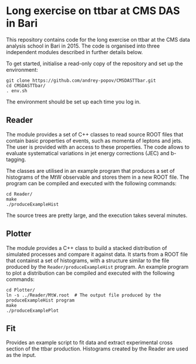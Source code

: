 # Long exercise on ttbar at CMS DAS in Bari

This repository contains code for the long exercise on ttbar at the CMS data analysis school in Bari in 2015. The code is organised into three independent modules described in further details below.

To get started, initialise a read-only copy of the repository and set up the environment:
```
git clone https://github.com/andrey-popov/CMSDASTTbar.git
cd CMSDASTTbar/
. env.sh
```
The environment should be set up each time you log in.


## Reader

The module provides a set of C++ classes to read source ROOT files that contain basic properties of events, such as momenta of leptons and jets. The user is provided with an access to these properties. The code allows to evaluate systematical variations in jet energy corrections (JEC) and b-tagging.

The classes are utilised in an example program that produces a set of histograms of the MtW observable and stores them in a new ROOT file. The program can be compiled and executed with the following commands:
```
cd Reader/
make
./produceExampleHist
```
The source trees are pretty large, and the execution takes several minutes.


## Plotter

The module provides a C++ class to build a stacked distribution of simulated processes and compare it against data. It starts from a ROOT file that containst a set of histograms, with a structure similar to the file produced by the `Reader/produceExampleHist` program. An example program to plot a distribution can be compiled and executed with the following commands:
```
cd Plotter/
ln -s ../Reader/MtW.root  # The output file produced by the produceExampleHist program
make
./produceExamplePlot
```


## Fit

Provides an example script to fit data and extract experimental cross section of the ttbar production. Histograms created by the Reader are used as the input.
